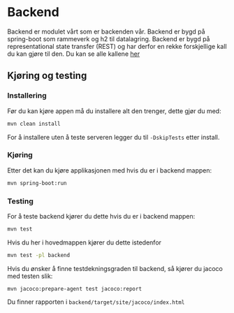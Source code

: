 # Backend

Backend er modulet vårt som er backenden vår. Backend er bygd på spring-boot som rammeverk og h2 til datalagring. Backend er bygd på representational state transfer (REST) og har derfor en rekke forskjellige kall du kan gjøre til den. Du kan se alle kallene [her](docs/fullAPI.md)
## Kjøring og testing

### Installering

Før du kan kjøre appen må du installere alt den trenger, dette gjør du med:
```bash 
mvn clean install
```
For å installere uten å teste serveren legger du til `-DskipTests` etter install.

### Kjøring
Etter det kan du kjøre applikasjonen med hvis du er i backend mappen:
```bash
mvn spring-boot:run
```


### Testing
For å teste backend kjører du dette hvis du er i backend mappen:
```bash
mvn test 
```

Hvis du her i hovedmappen kjører du dette istedenfor

```bash
mvn test -pl backend
```

Hvis du ønsker å finne testdekningsgraden til backend, så kjører du jacoco med testen slik:
```
mvn jacoco:prepare-agent test jacoco:report
```

Du finner rapporten i `backend/target/site/jacoco/index.html`
